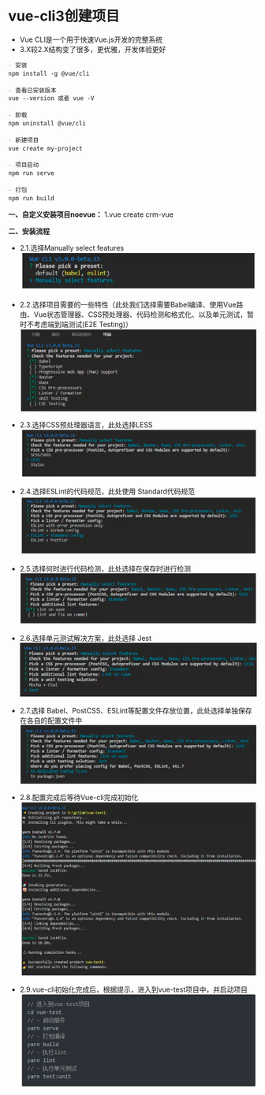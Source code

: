 # vue-cli3创建项目
- Vue CLI是一个用于快速Vue.js开发的完整系统
- 3.X较2.X结构变了很多，更优雅，开发体验更好
``` md
- 安装
npm install -g @vue/cli

- 查看已安装版本
vue --version 或者 vue -V

- 卸载
npm uninstall @vue/cli

- 新建项目
vue create my-project

- 项目启动
npm run serve

- 打包
npm run build
```
**一、自定义安装项目noevue：**
1.vue create crm-vue

**二、安装流程**

- 2.1.选择Manually select features
![vue安装](../images/v2.jpg)

- 2.2.选择项目需要的一些特性（此处我们选择需要Babel编译、使用Vue路由、Vue状态管理器、CSS预处理器、代码检测和格式化、以及单元测试，暂时不考虑端到端测试(E2E Testing)）
![vue安装](../images/v3.jpg)

- 2.3.选择CSS预处理器语言，此处选择LESS
![vue安装](../images/v4.jpg)

- 2.4.选择ESLint的代码规范，此处使用 Standard代码规范
![vue安装](../images/v5.jpg)

- 2.5.选择何时进行代码检测，此处选择在保存时进行检测
![vue安装](../images/v6.jpg)

- 2.6.选择单元测试解决方案，此处选择 Jest
![vue安装](../images/v7.jpg)

- 2.7.选择 Babel、PostCSS、ESLint等配置文件存放位置，此处选择单独保存在各自的配置文件中
![vue安装](../images/v8.jpg)

- 2.8.配置完成后等待Vue-cli完成初始化
![vue安装](../images/v9.jpg)

- 2.9.vue-cli初始化完成后，根据提示，进入到vue-test项目中，并启动项目
![vue安装](../images/v10.jpg)
